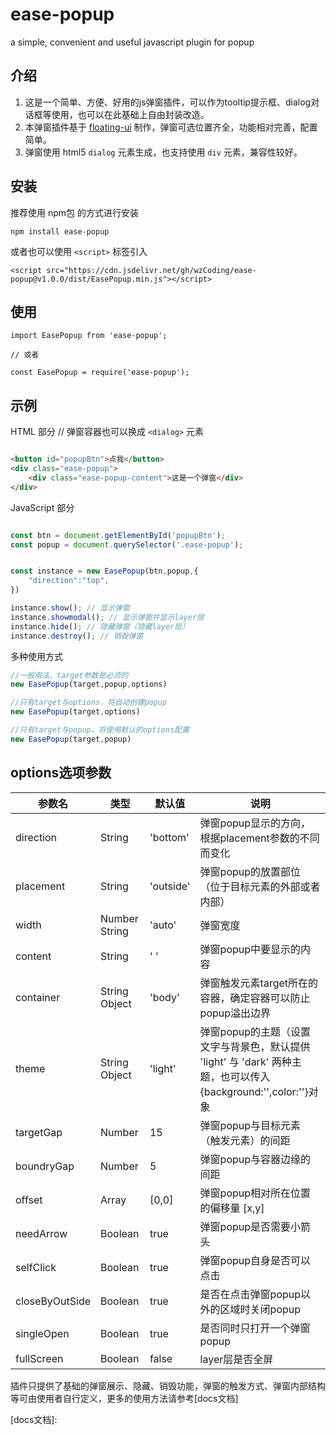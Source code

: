 # ease-popup
a simple, convenient and useful javascript plugin for popup

## 介绍
1. 这是一个简单、方便、好用的js弹窗插件，可以作为tooltip提示框、dialog对话框等使用，也可以在此基础上自由封装改造。
2. 本弹窗插件基于 [floating-ui] 制作，弹窗可选位置齐全，功能相对完善，配置简单。
3. 弹窗使用 html5 `dialog` 元素生成，也支持使用 `div` 元素，兼容性较好。

## 安装
推荐使用 npm包 的方式进行安装
```
npm install ease-popup

```
或者也可以使用 `<script>` 标签引入

```
<script src="https://cdn.jsdelivr.net/gh/wzCoding/ease-popup@v1.0.0/dist/EasePopup.min.js"></script>

```

## 使用
```
import EasePopup from 'ease-popup';

// 或者

const EasePopup = require('ease-popup');

```

## 示例

HTML 部分
// 弹窗容器也可以换成 `<dialog>` 元素
```html

<button id="popupBtn">点我</button>
<div class="ease-popup"> 
    <div class="ease-popup-content">这是一个弹窗</div>
</div>

```
JavaScript 部分
```js

const btn = document.getElementById('popupBtn');
const popup = document.querySelector('.ease-popup');


const instance = new EasePopup(btn,popup,{
    "direction":"top",
})

instance.show(); // 显示弹窗
instance.showmodal(); // 显示弹窗并显示layer层
instance.hide(); // 隐藏弹窗（隐藏layer层）
instance.destroy(); // 销毁弹窗

```

多种使用方式
```js
//一般用法，target参数是必须的
new EasePopup(target,popup,options)  

//只有target与options，将自动创建popup
new EasePopup(target,options) 

//只有target与popup，将使用默认的options配置
new EasePopup(target,popup) 

```
## options选项参数

| 参数名         | 类型          | 默认值    | 说明                                                                                                           |
| -------------- | ------------- | --------- | -------------------------------------------------------------------------------------------------------------- |
| direction      | String        | 'bottom'  | 弹窗popup显示的方向，根据placement参数的不同而变化                                                             |
| placement      | String        | 'outside' | 弹窗popup的放置部位（位于目标元素的外部或者内部）                                                              |
| width          | Number String | 'auto'    | 弹窗宽度                                                                                                       |
| content        | String        | ' '       | 弹窗popup中要显示的内容                                                                                        |
| container      | String Object | 'body'    | 弹窗触发元素target所在的容器，确定容器可以防止popup溢出边界                                                    |
| theme          | String Object | 'light'   | 弹窗popup的主题（设置文字与背景色，默认提供 'light' 与 'dark' 两种主题，也可以传入{background:'',color:''}对象 |
| targetGap      | Number        | 15        | 弹窗popup与目标元素（触发元素）的间距                                                                          |
| boundryGap     | Number        | 5         | 弹窗popup与容器边缘的间距                                                                                      |
| offset         | Array         | [0,0]     | 弹窗popup相对所在位置的偏移量 [x,y]                                                                            |
| needArrow      | Boolean       | true      | 弹窗popup是否需要小箭头                                                                                        |
| selfClick      | Boolean       | true      | 弹窗popup自身是否可以点击                                                                                      |
| closeByOutSide | Boolean       | true      | 是否在点击弹窗popup以外的区域时关闭popup                                                                       |
| singleOpen     | Boolean       | true      | 是否同时只打开一个弹窗popup                                                                                    |
| fullScreen     | Boolean       | false     | layer层是否全屏                                                                                                |


插件只提供了基础的弹窗展示、隐藏、销毁功能，弹窗的触发方式、弹窗内部结构等可由使用者自行定义，更多的使用方法请参考[docs文档]

[floating-ui]:https://floating-ui.com/
[docs文档]: